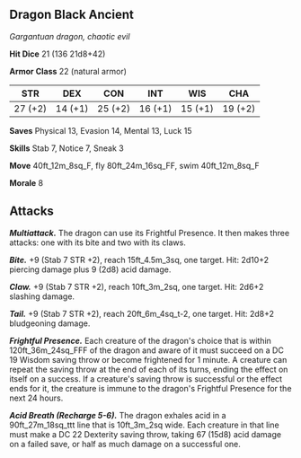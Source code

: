 ## Dragon Black Ancient

*Gargantuan dragon, chaotic evil*

**Hit Dice** 21 (136 21d8+42)

**Armor Class** 22 (natural armor)

| STR     | DEX     | CON     | INT     | WIS     | CHA     |
|---------|---------|---------|---------|---------|---------|
| 27 (+2) | 14 (+1) | 25 (+2) | 16 (+1) | 15 (+1) | 19 (+2) |

**Saves** Physical 13, Evasion 14, Mental 13, Luck 15

**Skills** Stab 7, Notice 7, Sneak 3

**Move** 40ft\_12m\_8sq\_F, fly 80ft\_24m\_16sq\_FF, swim 40ft\_12m\_8sq\_F

**Morale** 8

## Attacks

***Multiattack.*** The dragon can use its Frightful Presence. It then makes three attacks: one with its bite and two with its claws.

***Bite.*** +9 (Stab 7 STR +2), reach 15ft\_4.5m\_3sq, one target. Hit: 2d10+2 piercing damage plus 9 (2d8) acid damage.

***Claw.*** +9 (Stab 7 STR +2), reach 10ft\_3m\_2sq, one target. Hit: 2d6+2 slashing damage.

***Tail.*** +9 (Stab 7 STR +2), reach 20ft\_6m\_4sq\_t-2, one target. Hit: 2d8+2 bludgeoning damage.

***Frightful Presence.*** Each creature of the dragon's choice that is within 120ft\_36m\_24sq\_FFF of the dragon and aware of it must succeed on a DC 19 Wisdom saving throw or become frightened for 1 minute. A creature can repeat the saving throw at the end of each of its turns, ending the effect on itself on a success. If a creature's saving throw is successful or the effect ends for it, the creature is immune to the dragon's Frightful Presence for the next 24 hours.

***Acid Breath (Recharge 5-6).*** The dragon exhales acid in a 90ft\_27m\_18sq\_ttt line that is 10ft\_3m\_2sq wide. Each creature in that line must make a DC 22 Dexterity saving throw, taking 67 (15d8) acid damage on a failed save, or half as much damage on a successful one.

